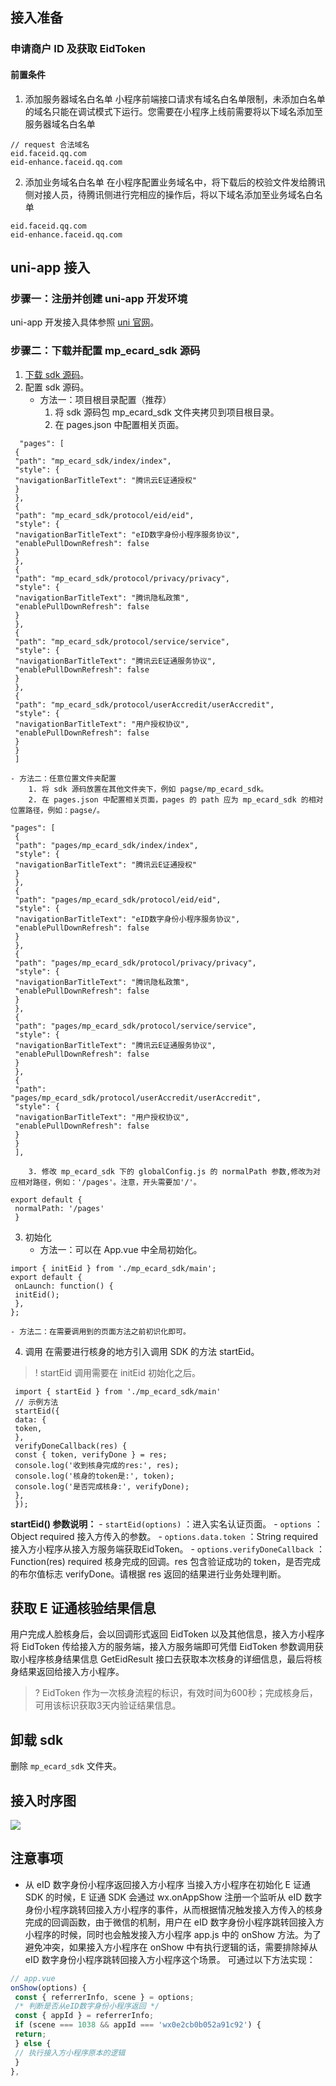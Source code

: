 ﻿## 接⼊准备
### 申请商户 ID 及获取 EidToken
#### 前置条件
1. 添加服务器域名⽩名单
⼩程序前端接⼝请求有域名⽩名单限制，未添加⽩名单的域名只能在调试模式下运⾏。您需要在⼩程序上线前需要将以下域名添加⾄服务器域名⽩名单
```
// request 合法域名
eid.faceid.qq.com
eid-enhance.faceid.qq.com
```
2. 添加业务域名⽩名单
在⼩程序配置业务域名中，将下载后的校验⽂件发给腾讯侧对接⼈员，待腾讯侧进⾏完相应的操作后，将以下域名添加⾄业务域名⽩名单
```
eid.faceid.qq.com
eid-enhance.faceid.qq.com
```

## uni-app 接⼊
### 步骤⼀：注册并创建 uni-app 开发环境
uni-app 开发接⼊具体参照 [uni 官⽹](https://uniapp.dcloud.net.cn/)。

### 步骤⼆：下载并配置 mp_ecard_sdk 源码
1. [下载 sdk 源码](https://faceid-ecard-1254418846.cos.ap-chengdu.myqcloud.com/uni/cloud-mp-ecard-uni-sdk-v1.0.0.zip)。
2. 配置 sdk 源码。
	- ⽅法⼀：项⽬根⽬录配置（推荐）
		1. 将 sdk 源码包 mp_ecard_sdk ⽂件夹拷⻉到项⽬根⽬录。
		2. 在 pages.json 中配置相关⻚⾯。
```
  "pages": [
 {
 "path": "mp_ecard_sdk/index/index",
 "style": {
 "navigationBarTitleText": "腾讯云E证通授权"
 }
 },
 {
 "path": "mp_ecard_sdk/protocol/eid/eid",
 "style": {
 "navigationBarTitleText": "eID数字身份⼩程序服务协议",
 "enablePullDownRefresh": false
 }
 },
 {
 "path": "mp_ecard_sdk/protocol/privacy/privacy",
 "style": {
 "navigationBarTitleText": "腾讯隐私政策",
 "enablePullDownRefresh": false
 }
 },
 {
 "path": "mp_ecard_sdk/protocol/service/service",
 "style": {
 "navigationBarTitleText": "腾讯云E证通服务协议",
 "enablePullDownRefresh": false
 }
 },
 {
 "path": "mp_ecard_sdk/protocol/userAccredit/userAccredit",
 "style": {
 "navigationBarTitleText": "⽤户授权协议",
 "enablePullDownRefresh": false
 }
 }
 ]
```
	- ⽅法⼆：任意位置⽂件夹配置
		1. 将 sdk 源码放置在其他⽂件夹下，例如 pagse/mp_ecard_sdk。
		2. 在 pages.json 中配置相关⻚⾯，pages 的 path 应为 mp_ecard_sdk 的相对位置路径，例如：pagse/。
```
"pages": [
 {
 "path": "pages/mp_ecard_sdk/index/index",
 "style": {
 "navigationBarTitleText": "腾讯云E证通授权"
 }
 },
 {
 "path": "pages/mp_ecard_sdk/protocol/eid/eid",
 "style": {
 "navigationBarTitleText": "eID数字身份⼩程序服务协议",
 "enablePullDownRefresh": false
 }
 },
 {
 "path": "pages/mp_ecard_sdk/protocol/privacy/privacy",
 "style": {
 "navigationBarTitleText": "腾讯隐私政策",
 "enablePullDownRefresh": false
 }
 },
 {
 "path": "pages/mp_ecard_sdk/protocol/service/service",
 "style": {
 "navigationBarTitleText": "腾讯云E证通服务协议",
 "enablePullDownRefresh": false
 }
 },
 {
 "path":
"pages/mp_ecard_sdk/protocol/userAccredit/userAccredit",
 "style": {
 "navigationBarTitleText": "⽤户授权协议",
 "enablePullDownRefresh": false
 }
 }
 ],
```
		3. 修改 mp_ecard_sdk 下的 globalConfig.js 的 normalPath 参数,修改为对应相对路径，例如：'/pages'。注意，开头需要加'/'。
```
export default {
 normalPath: '/pages'
 }
```
3. 初始化
	- ⽅法⼀：可以在 App.vue 中全局初始化。
```
import { initEid } from './mp_ecard_sdk/main';
export default {
 onLaunch: function() {
 initEid();
 },
};
```
	- ⽅法⼆：在需要调⽤到的⻚⾯⽅法之前初识化即可。
4. 调⽤
在需要进⾏核身的地⽅引⼊调⽤ SDK 的⽅法 startEid。
>! startEid 调⽤需要在 initEid 初始化之后。
>
```
 import { startEid } from './mp_ecard_sdk/main'
 // 示例⽅法
 startEid({
 data: {
 token,
 },
 verifyDoneCallback(res) {
 const { token, verifyDone } = res;
 console.log('收到核身完成的res:', res);
 console.log('核身的token是:', token);
 console.log('是否完成核身:', verifyDone);
 },
 });
```
**startEid() 参数说明：**
	- `startEid(options)` ：进⼊实名认证⻚⾯。
	- `options` ：Object required 接⼊⽅传⼊的参数。
	- `options.data.token` ：String required 接⼊⽅⼩程序从接⼊⽅服务端获取EidToken。
	- `options.verifyDoneCallback` ：Function(res) required 核身完成的回调。res 包含验证成功的 token，是否完成的布尔值标志 verifyDone。请根据 res 返回的结果进⾏业务处理判断。

## 获取 E 证通核验结果信息
⽤户完成⼈脸核身后，会以回调形式返回 EidToken 以及其他信息，接⼊⽅⼩程序将 EidToken 传给接⼊⽅的服务端，接⼊⽅服务端即可凭借 EidToken 参数调⽤获取⼩程序核身结果信息 GetEidResult 接⼝去获取本次核身的详细信息，最后将核身结果返回给接⼊⽅⼩程序。
>? EidToken 作为⼀次核身流程的标识，有效时间为600秒；完成核身后，可⽤该标识获取3天内验证结果信息。

## 卸载 sdk
删除 `mp_ecard_sdk` ⽂件夹。

## 接⼊时序图
![](https://qcloudimg.tencent-cloud.cn/raw/62040b3b1c495342f8a31c68d1e34bfd.png)

## 注意事项
- 从 eID 数字身份⼩程序返回接⼊⽅⼩程序
当接⼊⽅⼩程序在初始化 E 证通 SDK 的时候，E 证通 SDK 会通过 wx.onAppShow 注册⼀个监听从 eID 数字身份⼩程序跳转回接⼊⽅⼩程序的事件，从⽽根据情况触发接⼊⽅传⼊的核身完成的回调函数，由于微信的机制，⽤户在 eID 数字身份⼩程序跳转回接⼊⽅⼩程序的时候，同时也会触发接⼊⽅⼩程序 app.js 中的 onShow ⽅法。为了避免冲突，如果接⼊⽅⼩程序在 onShow 中有执⾏逻辑的话，需要排除掉从 eID 数字身份⼩程序跳转回接⼊⽅⼩程序这个场景。
可通过以下⽅法实现：
```javascript
// app.vue
onShow(options) {
 const { referrerInfo, scene } = options;
 /* 判断是否从eID数字身份⼩程序返回 */
 const { appId } = referrerInfo;
 if (scene === 1038 && appId === 'wx0e2cb0b052a91c92') {
 return;
 } else {
 // 执⾏接⼊⽅⼩程序原本的逻辑
 }
},
```